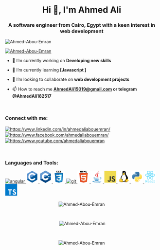 
<h1 align="center">Hi 👋, I'm Ahmed Ali</h1>
<h3 align="center">A software engineer from Cairo, Egypt with a keen interest in web development</h3>

<p align="left"> <img src="https://komarev.com/ghpvc/?username=Ahmed-Abou-Emran&label=Profile%20views&color=0e75b6&style=flat" alt="Ahmed-Abou-Emran" /> </p>

<p align="left"> <a href="https://github.com/ryo-ma/github-profile-trophy"><img src="https://github-profile-trophy.vercel.app/?username=Ahmed-Abou-Emran" alt="Ahmed-Abou-Emran" /></a> </p>

- 🔭 I’m currently working on **Developing new skills**

- 🌱 I’m currently learning **[Javascript ]**

- 👯 I’m looking to collaborate on **web development projects**

- 📫 How to reach me **AhmedAli15019@gmail.com or telegram @AhmedAli182517**

<br>

<h3 align="left">Connect with me:</h3>
<p align="left">
<a href="https://www.linkedin.com/in/ahmedaliabouemran/" target="blank"><img align="center" src="https://raw.githubusercontent.com/rahuldkjain/github-profile-readme-generator/master/src/images/icons/Social/linked-in-alt.svg" alt="https://www.linkedin.com/in/ahmedaliabouemran/" height="30" width="40" /></a>
<a href="https://www.facebook.com/ahmedaliabouemran/" target="blank"><img align="center" src="https://raw.githubusercontent.com/rahuldkjain/github-profile-readme-generator/master/src/images/icons/Social/facebook.svg" alt="https://www.facebook.com/ahmedaliabouemran/" height="30" width="40" /></a>
<a href="https://www.youtube.com/ahmedaliabouemran" target="blank"><img align="center" src="https://raw.githubusercontent.com/rahuldkjain/github-profile-readme-generator/master/src/images/icons/Social/youtube.svg" alt="https://www.youtube.com/ahmedaliabouemran" height="30" width="40" /></a>
</p>


<br>

<h3 align="left">Languages and Tools:</h3>
<p align="left"> <a href="https://angular.io" target="_blank" rel="noreferrer"> <img src="https://angular.io/assets/images/logos/angular/angular.svg" alt="angular" width="40" height="40"/> </a> <a href="https://www.cprogramming.com/" target="_blank" rel="noreferrer"> <img src="https://raw.githubusercontent.com/devicons/devicon/master/icons/c/c-original.svg" alt="c" width="40" height="40"/> </a> <a href="https://www.w3schools.com/cpp/" target="_blank" rel="noreferrer"> <img src="https://raw.githubusercontent.com/devicons/devicon/master/icons/cplusplus/cplusplus-original.svg" alt="cplusplus" width="40" height="40"/> </a> <a href="https://www.w3schools.com/css/" target="_blank" rel="noreferrer"> <img src="https://raw.githubusercontent.com/devicons/devicon/master/icons/css3/css3-original-wordmark.svg" alt="css3" width="40" height="40"/> </a> <a href="https://git-scm.com/" target="_blank" rel="noreferrer"> <img src="https://www.vectorlogo.zone/logos/git-scm/git-scm-icon.svg" alt="git" width="40" height="40"/> </a> <a href="https://www.w3.org/html/" target="_blank" rel="noreferrer"> <img src="https://raw.githubusercontent.com/devicons/devicon/master/icons/html5/html5-original-wordmark.svg" alt="html5" width="40" height="40"/> </a> <a href="https://www.java.com" target="_blank" rel="noreferrer"> <img src="https://raw.githubusercontent.com/devicons/devicon/master/icons/java/java-original.svg" alt="java" width="40" height="40"/> </a> <a href="https://developer.mozilla.org/en-US/docs/Web/JavaScript" target="_blank" rel="noreferrer"> <img src="https://raw.githubusercontent.com/devicons/devicon/master/icons/javascript/javascript-original.svg" alt="javascript" width="40" height="40"/> </a> <a href="https://www.linux.org/" target="_blank" rel="noreferrer"> <img src="https://raw.githubusercontent.com/devicons/devicon/master/icons/linux/linux-original.svg" alt="linux" width="40" height="40"/> </a> <a href="https://www.python.org" target="_blank" rel="noreferrer"> <img src="https://raw.githubusercontent.com/devicons/devicon/master/icons/python/python-original.svg" alt="python" width="40" height="40"/> </a> <a href="https://reactjs.org/" target="_blank" rel="noreferrer"> <img src="https://raw.githubusercontent.com/devicons/devicon/master/icons/react/react-original-wordmark.svg" alt="react" width="40" height="40"/> </a> <a href="https://www.typescriptlang.org/" target="_blank" rel="noreferrer"> <img src="https://raw.githubusercontent.com/devicons/devicon/master/icons/typescript/typescript-original.svg" alt="typescript" width="40" height="40"/> </a> </p>

<p align="center"><img align="center" src="https://github-readme-streak-stats.herokuapp.com/?user=Ahmed-Abou-Emran&" alt="Ahmed-Abou-Emran" /></p>

<br>

<p align="center">&nbsp;<img align="center" src="https://github-readme-stats.vercel.app/api?username=Ahmed-Abou-Emran&show_icons=true&locale=en" alt="Ahmed-Abou-Emran" /></p>

<br>

<p align="center"><img align="center" src="https://github-readme-stats.vercel.app/api/top-langs?username=Ahmed-Abou-Emran&show_icons=true&locale=en&layout=compact" alt="Ahmed-Abou-Emran" /></p>


